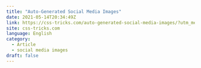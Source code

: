 ```yaml
---
title: "Auto-Generated Social Media Images"
date: 2021-05-14T20:34:49Z
link: https://css-tricks.com/auto-generated-social-media-images/?utm_medium=RSS&utm_source=news.12bit.vn
site: css-tricks.com
language: English
category:
  - Article
  - social media images
draft: false
---
```

